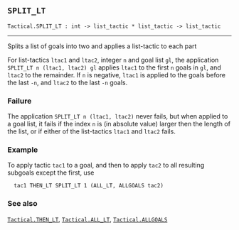## `SPLIT_LT`

``` hol4
Tactical.SPLIT_LT : int -> list_tactic * list_tactic -> list_tactic
```

------------------------------------------------------------------------

Splits a list of goals into two and applies a list-tactic to each part

For list-tactics `ltac1` and `ltac2`, integer `n` and goal list `gl`,
the application `SPLIT_LT n (ltac1, ltac2) gl` applies `ltac1` to the
first `n` goals in `gl`, and `ltac2` to the remainder. If `n` is
negative, `ltac1` is applied to the goals before the last `-n`, and
`ltac2` to the last `-n` goals.

### Failure

The application `SPLIT_LT n (ltac1, ltac2)` never fails, but when
applied to a goal list, it fails if the index `n` is (in absolute value)
larger then the length of the list, or if either of the list-tactics
`ltac1` and `ltac2` fails.

### Example

To apply tactic `tac1` to a goal, and then to apply `tac2` to all
resulting subgoals except the first, use

``` hol4
  tac1 THEN_LT SPLIT_LT 1 (ALL_LT, ALLGOALS tac2)
```

### See also

[`Tactical.THEN_LT`](#Tactical.THEN_LT),
[`Tactical.ALL_LT`](#Tactical.ALL_LT),
[`Tactical.ALLGOALS`](#Tactical.ALLGOALS)
